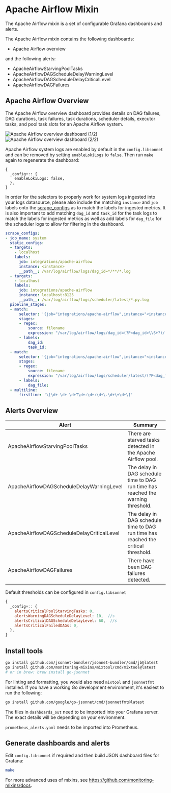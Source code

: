 # Apache Airflow Mixin

The Apache Airflow mixin is a set of configurable Grafana dashboards and alerts.

The Apache Airflow mixin contains the following dashboards:

- Apache Airflow overview

and the following alerts:

- ApacheAirflowStarvingPoolTasks
- ApacheAirflowDAGScheduleDelayWarningLevel
- ApacheAirflowDAGScheduleDelayCriticalLevel
- ApacheAirflowDAGFailures

## Apache Airflow Overview

The Apache Airflow overview dashboard provides details on DAG failures, DAG durations, task failures, task durations, scheduler details, executor tasks, and pool task slots for an Apache Airflow system.

![Apache Airflow overview dashboard (1/2)](TBD)
![Apache Airflow overview dashboard (2/2)](TBD)

Apache Airflow system logs are enabled by default in the `config.libsonnet` and can be removed by setting `enableLokiLogs` to `false`. Then run `make` again to regenerate the dashboard:

```
{
  _config+:: {
    enableLokiLogs: false,
  },
}
```

In order for the selectors to properly work for system logs ingested into your logs datasource, please also include the matching `instance` and `job` labels onto the [scrape_configs](https://grafana.com/docs/loki/latest/clients/promtail/configuration/#scrape_configs) as to match the labels for ingested metrics. It is also important to add matching `dag_id` and `task_id` for the task logs to match the labels for ingested metrics as well as add labels for `dag_file` for the scheduler logs to allow for filtering in the dashboard.

```yaml
scrape_configs:
- job_name: system
  static_configs:
  - targets:
    - localhost
    labels:
      job: integrations/apache-airflow
      instance: <instance>
      __path__: /var/log/airflow/logs/dag_id=*/**/*.log
  - targets:
    - localhost
    labels:
      job: integrations/apache-airflow
      instance: localhost:8125
      __path__: /var/log/airflow/logs/scheduler/latest/*.py.log
  pipeline_stages:
  - match:
      selector: '{job="integrations/apache-airflow",instance="<instance>"}'
      stages:
      - regex:
          source: filename
          expression: "/var/log/airflow/logs/dag_id=(?P<dag_id>\\S+?)/.*/task_id=(?P<task_id>\\S+?)/.*log"
      - labels:
          dag_id:
          task_id:
  - match:
      selector: '{job="integrations/apache-airflow",instance="<instance>"}'
      stages:
      - regex:
          source: filename
          expression: "/var/log/airflow/logs/scheduler/latest/(?P<dag_file>\\S+?)\\.log"
      - labels:
          dag_file:   
  - multiline:
      firstline: '\[\d+-\d+-\d+T\d+:\d+:\d+\.\d+\+\d+\]'
```

## Alerts Overview

| Alert                                       | Summary                                                                             |
|---------------------------------------------|-------------------------------------------------------------------------------------|
| ApacheAirflowStarvingPoolTasks              | There are starved tasks detected in the Apache Airflow pool.                        |
| ApacheAirflowDAGScheduleDelayWarningLevel   | The delay in DAG schedule time to DAG run time has reached the warning threshold.   |
| ApacheAirflowDAGScheduleDelayCriticalLevel  | The delay in DAG schedule time to DAG run time has reached the critical threshold.  |
| ApacheAirflowDAGFailures                    | There have been DAG failures detected.                                              |

Default thresholds can be configured in `config.libsonnet`

```js
{
  _config+:: {
    alertsCriticalPoolStarvingTasks: 0,
    alertsWarningDAGScheduleDelayLevel: 10,  //s
    alertsCriticalDAGScheduleDelayLevel: 60,  //s
    alertsCriticalFailedDAGs: 0,
  },
}
```

## Install tools

```bash
go install github.com/jsonnet-bundler/jsonnet-bundler/cmd/jb@latest
go install github.com/monitoring-mixins/mixtool/cmd/mixtool@latest
# or in brew: brew install go-jsonnet
```

For linting and formatting, you would also need `mixtool` and `jsonnetfmt` installed. If you
have a working Go development environment, it's easiest to run the following:

```bash
go install github.com/google/go-jsonnet/cmd/jsonnetfmt@latest
```

The files in `dashboards_out` need to be imported
into your Grafana server. The exact details will be depending on your environment.

`prometheus_alerts.yaml` needs to be imported into Prometheus.

## Generate dashboards and alerts

Edit `config.libsonnet` if required and then build JSON dashboard files for Grafana:

```bash
make
```

For more advanced uses of mixins, see
https://github.com/monitoring-mixins/docs.
